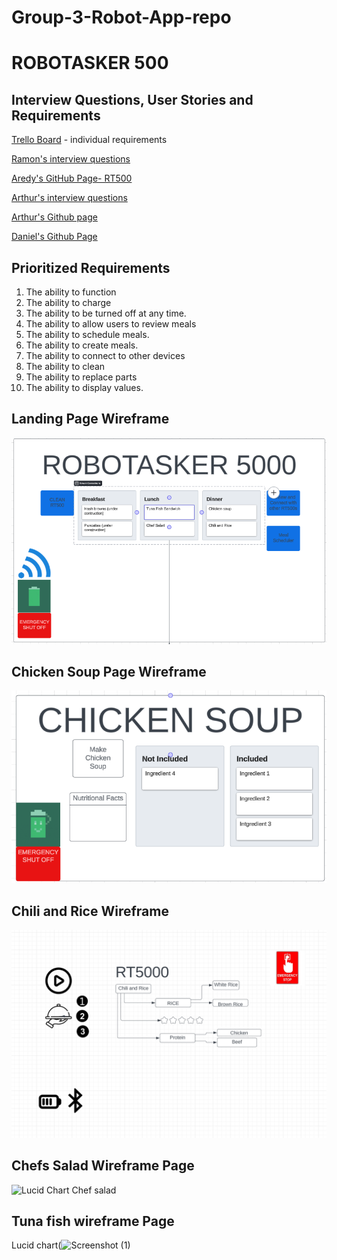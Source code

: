 
# Group-3-Robot-App-repo

# ROBOTASKER 500
## Interview Questions, User Stories and Requirements
[Trello Board](https://trello.com/w/designingarobotappgroupfinal/home) - individual requirements

[Ramon's interview questions](https://github.com/RamonGarciiaa/10-interview-questions)

[Aredy's GitHub Page- RT500](https://aquijano10.github.io/RT5000/)

[Arthur's interview questions](https://github.com/muttttt/Group-3-Robot-App-repo/blob/main/ArthurInterviewQuestions)

[Arthur's Github page]( muttttt.github.io/ChickenSoup/ )

[Daniel's Github Page](https://github.com/danielgebar/Daniel-s-trello-github-lucid)

## Prioritized Requirements
1. The ability to function
2. The ability to charge
3. The ability to be turned off at any time.
4. The ability to allow users to review meals
5. The ability to schedule meals.
6. The ability to create meals.
7. The ability to connect to other devices
8. The ability to clean
9. The ability to replace parts
10. The ability to display values.

## Landing Page Wireframe
![](robotasker500.png)
##  Chicken Soup Page Wireframe
![](chickensoup.png)

## Chili and Rice Wireframe
![](ChiliandRiceLucidChart.png)

## Chefs Salad Wireframe Page 
![Lucid Chart Chef salad](https://github.com/muttttt/Group-3-Robot-App-repo/assets/160677680/ab06d6d4-4329-44a1-9f8b-6444ef6df119)
## Tuna fish wireframe Page 
Lucid chart(![Screenshot (1)](https://github.com/muttttt/Group-3-Robot-App-repo/assets/160678227/963e678b-e54b-47e8-816b-febd5489cbaf)

